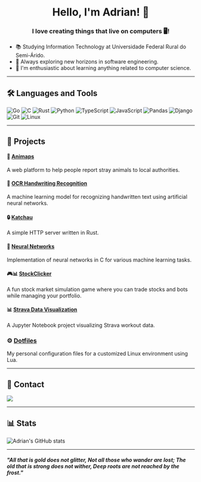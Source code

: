 <h1 align="center">Hello, I'm Adrian! 👋</h1>

<h3 align="center">I love creating things that live on computers 🖥️!</h3>

- 📚 Studying Information Technology at Universidade Federal Rural do Semi-Árido.
- 🔭 Always exploring new horizons in software engineering.
- 📖 I'm enthusiastic about learning anything related to computer science.

---

## 🛠 Languages and Tools
<p>
  <img src="https://img.shields.io/badge/Go-%23b8bb26.svg?style=for-the-badge&logo=go&logoColor=white" alt="Go"/>
  <img src="https://img.shields.io/badge/C-%23fabd2f.svg?style=for-the-badge&logo=c&logoColor=white" alt="C"/>
  <img src="https://img.shields.io/badge/Rust-%23d65d0e.svg?style=for-the-badge&logo=rust&logoColor=white" alt="Rust"/>
  <img src="https://img.shields.io/badge/Python-%238ec07c.svg?style=for-the-badge&logo=python&logoColor=white" alt="Python"/>
  <img src="https://img.shields.io/badge/TypeScript-%238ec07c.svg?style=for-the-badge&logo=typescript&logoColor=white" alt="TypeScript"/>
  <img src="https://img.shields.io/badge/JavaScript-%23fabd2f.svg?style=for-the-badge&logo=javascript&logoColor=white" alt="JavaScript"/>
  <img src="https://img.shields.io/badge/Pandas-%23b8bb26.svg?style=for-the-badge&logo=pandas&logoColor=white" alt="Pandas"/>
  <img src="https://img.shields.io/badge/Django-%238ec07c.svg?style=for-the-badge&logo=django&logoColor=white" alt="Django"/>
  <img src="https://img.shields.io/badge/Git-%23d65d0e.svg?style=for-the-badge&logo=git&logoColor=white" alt="Git"/>
  <img src="https://img.shields.io/badge/Linux-%238ec07c.svg?style=for-the-badge&logo=linux&logoColor=white" alt="Linux"/>
</p>

---

## 🚧 Projects

#### 🐾 [Animaps](https://github.com/adrianviniciuscs/animaps)
A web platform to help people report stray animals to local authorities.

#### 🌱 [OCR Handwriting Recognition](https://github.com/adrianviniciuscs/ocr-handwriting)
A machine learning model for recognizing handwritten text using artificial neural networks.

#### 🔒 [Katchau](https://github.com/adrianviniciuscs/katchau)
A simple HTTP server written in Rust.

#### 🧠 [Neural Networks](https://github.com/adrianviniciuscs/neural-networks)
Implementation of neural networks in C for various machine learning tasks.

#### 🎮📊 [StockClicker](https://github.com/adrianviniciuscs/StockClicker)
A fun stock market simulation game where you can trade stocks and bots while managing your portfolio.

#### 📊 [Strava Data Visualization](https://github.com/adrianviniciuscs/strava-dataviz)
A Jupyter Notebook project visualizing Strava workout data.

### ⚙️ [Dotfiles](https://github.com/adrianviniciuscs/dotfiles)
My personal configuration files for a customized Linux environment using Lua.

---



## 📧 Contact

[<img src="https://img.shields.io/badge/Gmail-D14836?style=for-the-badge&logo=gmail&logoColor=white" />](mailto:adrianvinicius.cs@gmail.com)

---

## 📊 Stats
![Adrian's GitHub stats](https://github-readme-stats.vercel.app/api?username=adrianviniciuscs&show_icons=true&theme=gruvbox)

---

#### _"All that is gold does not glitter, Not all those who wander are lost; The old that is strong does not wither, Deep roots are not reached by the frost."_
